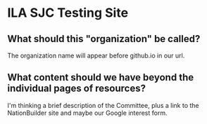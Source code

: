 # ILA SJC Testing Site  

## What should this "organization" be called?  

The organization name will appear before github.io in our url.  

## What content should we have beyond the individual pages of resources?  

I'm thinking a brief description of the Committee, plus a link to the NationBuilder site and maybe our Google interest form.  
